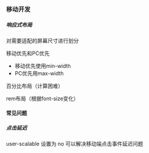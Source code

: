 ### 移动开发

##### 响应式布局

对需要适配的屏幕尺寸进行划分

移动优先和PC优先

- 移动优先使用min-width
- PC优先用max-width

百分比布局（计算困难）

rem布局（根据font-size变化）



#### 常见问题

##### 点击延迟

user-scalable 设置为 no 可以解决移动端点击事件延迟问题

